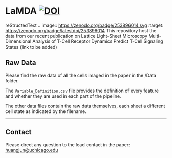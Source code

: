 # LaMDA  [![DOI](https://zenodo.org/badge/253896014.svg)](https://zenodo.org/badge/latestdoi/253896014)
reStructedText
.. image:: https://zenodo.org/badge/253896014.svg
   :target: https://zenodo.org/badge/latestdoi/253896014
This repository host the data from our recent publication on Lattice Light-Sheet Microscopy Multi-Dimensional Analysis of T-Cell Receptor Dynamics Predict T-Cell Signaling States (link to be added)

## Raw Data
Please find the raw data of all the cells imaged in the paper in the /Data folder. 

The `Variable_Definition.csv` file provides the definition of every feature and whether they are used in each part of the pipeline.

The other data files contain the raw data themselves, each sheet a different cell state as indicated by the filename.

-------------------
## Contact
Please direct any question to the lead contact in the paper: huangjun@uchicago.edu
